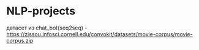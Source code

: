 # NLP-projects
датасет из chat_bot(seq2seq) - https://zissou.infosci.cornell.edu/convokit/datasets/movie-corpus/movie-corpus.zip
